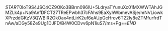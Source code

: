 $START$0IoT9S4JSC4CZ9OKo3BBrm096lU+5LdryaTYunuXc01MXWWTAhJGMZLk4p+Na9AnfDFCT27TReEPwbh37cFAhs9EaXyhWbmevASje/mNVLiowkXPrzddGKzV3QWBiR2OkOax4ntLirK2uf6eAUpGcHrov6T22Iy8eZTMfurfrdTnAw/aDGy58Ze9Ug1DJFD/B4W0CDvv6pN1iuS7/ms+Pg==$END$